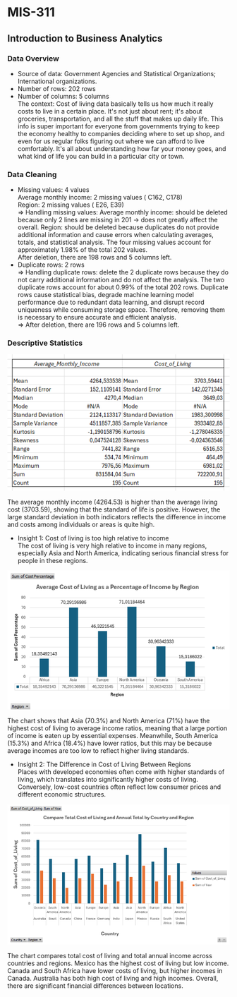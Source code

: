 # MIS-311
## Introduction to Business Analytics

### **Data Overview**  
- Source of data: Government Agencies and Statistical Organizations; International organizations.  
- Number of rows: 202 rows  
- Number of columns: 5 columns  
The context: Cost of living data basically tells us how much it really costs to live in a certain place. It's not just about rent; it's about groceries, transportation, and all the stuff that makes up daily life. This info is super important for everyone from governments trying to keep the economy healthy to companies deciding where to set up shop, and even for us regular folks figuring out where we can afford to live comfortably. It's all about understanding how far your money goes, and what kind of life you can build in a particular city or town.  

 ### **Data Cleaning**
* Missing values: 4 values  
Average monthly income: 2 missing values ( C162, C178)  
Region: 2 missing values ( E26, E39)  
=> Handling missing values:
 Average monthly income: should be deleted because only 2 lines are missing in 201 → does not greatly affect the overall.
 Region: should be deleted because duplicates do not provide additional information and cause errors when calculating averages, totals, and statistical analysis. The four missing values ​​account for approximately 1.98% of the total 202 values.  
 After deletion, there are 198 rows and 5 columns left.  
* Duplicate rows: 2 rows  
=> Handling duplicate rows: delete the 2 duplicate rows because they do not carry additional information and do not affect the analysis. The two duplicate rows account for about 0.99% of the total 202 rows. Duplicate rows cause statistical bias, degrade machine learning model performance due to redundant data learning, and disrupt record uniqueness while consuming storage space. Therefore, removing them is necessary to ensure accurate and efficient analysis.  
=> After deletion, there are 196 rows and 5 columns left.  

### **Descriptive Statistics**  

<p align="center">
  <img src="https://github.com/HoaiAnh2/MIS-311/blob/main/Screenshot%202025-05-15%20221727.png" alt="Thống kê thu nhập và chi phí" />
</p>



The average monthly income (4264.53) is higher than the average living cost (3703.59), showing that the standard of life is positive. However, the large standard deviation in both indicators reflects the difference in income and costs among individuals or areas is quite high.

- Insight 1: Cost of living is too high relative to income  
The cost of living is very high relative to income in many regions, especially Asia and North America, indicating serious financial stress for people in these regions.  

<p align="center">
  <img src="https://github.com/HoaiAnh2/MIS-311/blob/main/Screenshot%202025-05-17%20191911.png" alt="Ảnh bạn muốn" />
</p>

The chart shows that Asia (70.3%) and North America (71%) have the highest cost of living to average income ratios, meaning that a large portion of income is eaten up by essential expenses. Meanwhile, South America (15.3%) and Africa (18.4%) have lower ratios, but this may be because average incomes are too low to reflect higher living standards.  

- Insight 2: The Difference in Cost of Living Between Regions  
Places with developed economies often come with higher standards of living, which translates into significantly higher costs of living. Conversely, low-cost countries often reflect low consumer prices and different economic structures.

<p align="center">
  <img src="https://github.com/HoaiAnh2/MIS-311/blob/main/Screenshot%202025-05-17%20191936.png" alt="Ảnh bạn muốn" />
</p>

The chart compares total cost of living and total annual income across countries and regions. Mexico has the highest cost of living but low income. Canada and South Africa have lower costs of living, but higher incomes in Canada. Australia has both high cost of living and high incomes. Overall, there are significant financial differences between locations.
